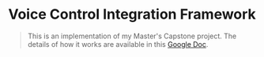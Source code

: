 # Voice Control Integration Framework

> This is an implementation of my Master's Capstone project. The details of how it works are available
> in this [Google Doc](https://docs.google.com/document/d/1I2TXpoxAGi8i7pS_5ZhfxTfaxTDmH-BGmxOjusGlWiE/edit?usp=sharing).

